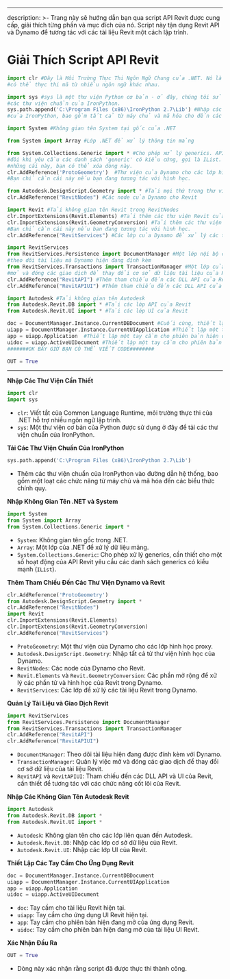 
---
description: >-
  Trang này sẽ hướng dẫn bạn qua script API Revit được cung cấp, giải thích từng phần và mục đích của nó. Script này tận dụng Revit API và Dynamo để tương tác với các tài liệu Revit một cách lập trình.

# Giải Thích Script API Revit

```python
import clr #Đây là Môi Trường Thực Thi Ngôn Ngữ Chung của .NET. Nó là một môi trường thực thi
#có thể thực thi mã từ nhiều ngôn ngữ khác nhau.

import sys #sys là một thư viện Python cơ bản - ở đây, chúng tôi sử dụng nó để tải vào
#các thư viện chuẩn của IronPython.
sys.path.append('C:\Program Files (x86)\IronPython 2.7\Lib') #Nhập các thư viện chuẩn
#của IronPython, bao gồm tất cả từ máy chủ và mã hóa cho đến các biểu thức chính quy.

import System #Không gian tên System tại gốc của .NET

from System import Array #Lớp .NET để xử lý thông tin mảng

from System.Collections.Generic import * #Cho phép xử lý generics. API của Revit
#đôi khi yêu cầu các danh sách 'generic' có kiểu cứng, gọi là IList. Nếu bạn không cần
#những cái này, bạn có thể xóa dòng này.
clr.AddReference('ProtoGeometry')  #Thư viện của Dynamo cho các lớp hình học proxy
#Bạn chỉ cần cái này nếu bạn đang tương tác với hình học.

from Autodesk.DesignScript.Geometry import * #Tải mọi thứ trong thư viện hình học của Dynamo
clr.AddReference("RevitNodes") #Các node của Dynamo cho Revit

import Revit #Tải không gian tên Revit trong RevitNodes
clr.ImportExtensions(Revit.Elements) #Tải thêm các thư viện Revit của Dynamo
clr.ImportExtensions(Revit.GeometryConversion) #Tải thêm các thư viện Revit của Dynamo.
#Bạn chỉ cần cái này nếu bạn đang tương tác với hình học.
clr.AddReference("RevitServices") #Các lớp của Dynamo để xử lý các tài liệu Revit

import RevitServices 
from RevitServices.Persistence import DocumentManager #Một lớp nội bộ của Dynamo
#theo dõi tài liệu mà Dynamo hiện đang đính kèm
from RevitServices.Transactions import TransactionManager #Một lớp của Dynamo để
#mở và đóng các giao dịch để thay đổi cơ sở dữ liệu tài liệu của Revit
clr.AddReference("RevitAPI") #Thêm tham chiếu đến các DLL API của Revit
clr.AddReference("RevitAPIUI") #Thêm tham chiếu đến các DLL API của Revit

import Autodesk #Tải không gian tên Autodesk
from Autodesk.Revit.DB import * #Tải các lớp API của Revit
from Autodesk.Revit.UI import * #Tải các lớp UI của Revit

doc = DocumentManager.Instance.CurrentDBDocument #Cuối cùng, thiết lập các tay cầm cho tài liệu Revit hiện tại
uiapp = DocumentManager.Instance.CurrentUIApplication #Thiết lập một tay cầm cho tài liệu UI Revit hiện tại
app = uiapp.Application  #Thiết lập một tay cầm cho phiên bản hiện đang mở của ứng dụng Revit
uidoc = uiapp.ActiveUIDocument #Thiết lập một tay cầm cho phiên bản hiện đang mở của ứng dụng UI Revit
#######OK BÂY GIỜ BẠN CÓ THỂ VIẾT CODE########

OUT = True
```

***

**Nhập Các Thư Viện Cần Thiết**

```python
import clr
import sys
```

* `clr`: Viết tắt của Common Language Runtime, môi trường thực thi của .NET hỗ trợ nhiều ngôn ngữ lập trình.
* `sys`: Một thư viện cơ bản của Python được sử dụng ở đây để tải các thư viện chuẩn của IronPython.

**Tải Các Thư Viện Chuẩn Của IronPython**

```python
sys.path.append('C:\Program Files (x86)\IronPython 2.7\Lib')
```

* Thêm các thư viện chuẩn của IronPython vào đường dẫn hệ thống, bao gồm một loạt các chức năng từ máy chủ và mã hóa đến các biểu thức chính quy.

**Nhập Không Gian Tên .NET và System**

```python
import System
from System import Array
from System.Collections.Generic import *
```

* `System`: Không gian tên gốc trong .NET.
* `Array`: Một lớp của .NET để xử lý dữ liệu mảng.
* `System.Collections.Generic`: Cho phép xử lý generics, cần thiết cho một số hoạt động của API Revit yêu cầu các danh sách generics có kiểu mạnh (`IList`).

**Thêm Tham Chiếu Đến Các Thư Viện Dynamo và Revit**

```python
clr.AddReference('ProtoGeometry')
from Autodesk.DesignScript.Geometry import *
clr.AddReference("RevitNodes")
import Revit
clr.ImportExtensions(Revit.Elements)
clr.ImportExtensions(Revit.GeometryConversion)
clr.AddReference("RevitServices")
```

* `ProtoGeometry`: Một thư viện của Dynamo cho các lớp hình học proxy.
* `Autodesk.DesignScript.Geometry`: Nhập tất cả từ thư viện hình học của Dynamo.
* `RevitNodes`: Các node của Dynamo cho Revit.
* `Revit.Elements` và `Revit.GeometryConversion`: Các phần mở rộng để xử lý các phần tử và hình học của Revit trong Dynamo.
* `RevitServices`: Các lớp để xử lý các tài liệu Revit trong Dynamo.

**Quản Lý Tài Liệu và Giao Dịch Revit**

```python
import RevitServices 
from RevitServices.Persistence import DocumentManager
from RevitServices.Transactions import TransactionManager
clr.AddReference("RevitAPI")
clr.AddReference("RevitAPIUI")
```

* `DocumentManager`: Theo dõi tài liệu hiện đang được đính kèm với Dynamo.
* `TransactionManager`: Quản lý việc mở và đóng các giao dịch để thay đổi cơ sở dữ liệu của tài liệu Revit.
* `RevitAPI` và `RevitAPIUI`: Tham chiếu đến các DLL API và UI của Revit, cần thiết để tương tác với các chức năng cốt lõi của Revit.

**Nhập Các Không Gian Tên Autodesk Revit**

```python
import Autodesk
from Autodesk.Revit.DB import *
from Autodesk.Revit.UI import *
```

* `Autodesk`: Không gian tên cho các lớp liên quan đến Autodesk.
* `Autodesk.Revit.DB`: Nhập các lớp cơ sở dữ liệu của Revit.
* `Autodesk.Revit.UI`: Nhập các lớp UI của Revit.

**Thiết Lập Các Tay Cầm Cho Ứng Dụng Revit**

```python
doc = DocumentManager.Instance.CurrentDBDocument
uiapp = DocumentManager.Instance.CurrentUIApplication
app = uiapp.Application
uidoc = uiapp.ActiveUIDocument
```

* `doc`: Tay cầm cho tài liệu Revit hiện tại.
* `uiapp`: Tay cầm cho ứng dụng UI Revit hiện tại.
* `app`: Tay cầm cho phiên bản hiện đang mở của ứng dụng Revit.
* `uidoc`: Tay cầm cho phiên bản hiện đang mở của tài liệu UI Revit.

**Xác Nhận Đầu Ra**

```python
OUT = True
```

* Dòng này xác nhận rằng script đã được thực thi thành công.